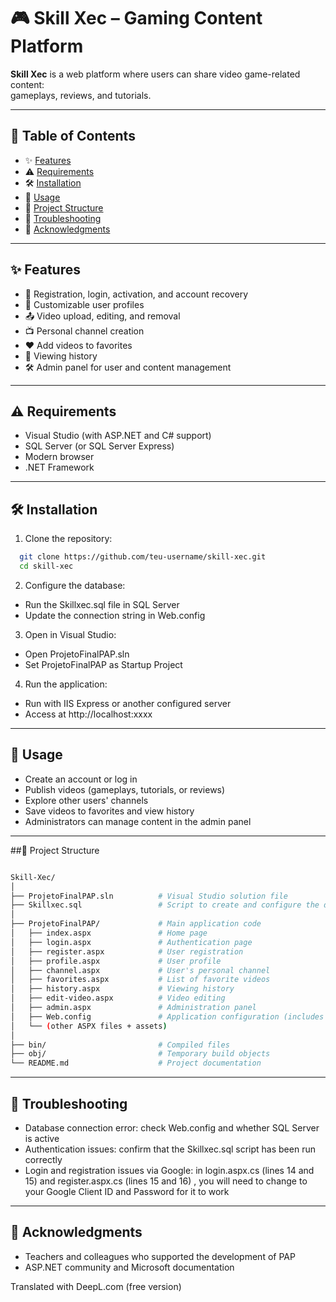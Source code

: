 # 🎮 Skill Xec – Gaming Content Platform

**Skill Xec** is a web platform where users can share video game-related content:  
gameplays, reviews, and tutorials.  

---

## 📑 Table of Contents
- ✨ [Features](#-features)  
- ⚠️ [Requirements](#️-requirements)  
- 🛠️ [Installation](#-installation)  
- 🚀 [Usage](#-usage)  
- 📂 [Project Structure](#-project-structure)  
- 🔧 [Troubleshooting](#-troubleshooting)  
- 🙏 [Acknowledgments](#-acknowledgments)  

---

## ✨ Features
- 👤 Registration, login, activation, and account recovery  
- 📝 Customizable user profiles  
- 📤 Video upload, editing, and removal  
- 📺 Personal channel creation  
- ❤️ Add videos to favorites  
- 📜 Viewing history  
- 🛠️ Admin panel for user and content management  

---

## ⚠️ Requirements
- Visual Studio (with ASP.NET and C# support)  
- SQL Server (or SQL Server Express)  
- Modern browser  
- .NET Framework

---

## 🛠️ Installation
1. Clone the repository:
```bash
  git clone https://github.com/teu-username/skill-xec.git
  cd skill-xec
```
2. Configure the database:

- Run the Skillxec.sql file in SQL Server
- Update the connection string in Web.config

3. Open in Visual Studio:

- Open ProjetoFinalPAP.sln
- Set ProjetoFinalPAP as Startup Project

4. Run the application:

- Run with IIS Express or another configured server
- Access at http://localhost:xxxx
  
---

## 🚀 Usage

- Create an account or log in
- Publish videos (gameplays, tutorials, or reviews)
- Explore other users' channels
- Save videos to favorites and view history
- Administrators can manage content in the admin panel

---

##📂 Project Structure
```bash

Skill-Xec/
│
├── ProjetoFinalPAP.sln          # Visual Studio solution file
├── Skillxec.sql                 # Script to create and configure the database
│
├── ProjetoFinalPAP/             # Main application code
│   ├── index.aspx               # Home page
│   ├── login.aspx               # Authentication page
│   ├── register.aspx            # User registration
│   ├── profile.aspx             # User profile
│   ├── channel.aspx             # User's personal channel
│   ├── favorites.aspx           # List of favorite videos
│   ├── history.aspx             # Viewing history
│   ├── edit-video.aspx          # Video editing
│   ├── admin.aspx               # Administration panel
│   ├── Web.config               # Application configuration (includes connection string)
│   └── (other ASPX files + assets)
│
├── bin/                         # Compiled files
├── obj/                         # Temporary build objects
└── README.md                    # Project documentation
```

---

## 🔧 Troubleshooting
- Database connection error: check Web.config and whether SQL Server is active
- Authentication issues: confirm that the Skillxec.sql script has been run correctly
- Login and registration issues via Google: in login.aspx.cs (lines 14 and 15) and register.aspx.cs (lines 15 and 16) , you will need to change to your Google Client ID and Password for it to work

---

## 🙏 Acknowledgments
- Teachers and colleagues who supported the development of PAP
- ASP.NET community and Microsoft documentation




Translated with DeepL.com (free version)
